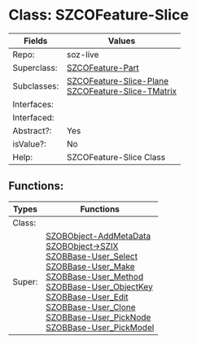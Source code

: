 
# Class:	SZCOFeature-Slice

| Fields | Values |
| --------- | --------- |
| Repo: | soz-live |
| Superclass: | [SZCOFeature-Part](SZCOFeature-Part.html) |
| Subclasses: | [SZCOFeature-Slice-Plane](SZCOFeature-Slice-Plane.html) <br> [SZCOFeature-Slice-TMatrix](SZCOFeature-Slice-TMatrix.html) |
| Interfaces: |  |
| Interfaced: |  |
| Abstract?: | Yes |
| isValue?: | No |
| Help: | SZCOFeature-Slice Class |


## Functions:

| Types | Functions |
| --------- | --------- |
| Class: |  |
| Super: | [SZOBObject-AddMetaData](SZOBObject.html) <br> [SZOBObject->SZIX](SZOBObject.html) <br> [SZOBBase-User_Select](SZOBBase.html) <br> [SZOBBase-User_Make](SZOBBase.html) <br> [SZOBBase-User_Method](SZOBBase.html) <br> [SZOBBase-User_ObjectKey](SZOBBase.html) <br> [SZOBBase-User_Edit](SZOBBase.html) <br> [SZOBBase-User_Clone](SZOBBase.html) <br> [SZOBBase-User_PickNode](SZOBBase.html) <br> [SZOBBase-User_PickModel](SZOBBase.html) |


